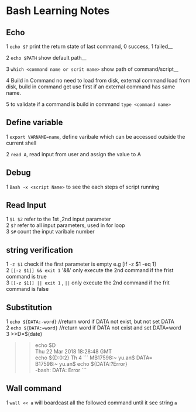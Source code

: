 # Bash Learning Notes
## Echo 
1 `echo $?` print the return state of last command, 0 success, 1 failed__  

2 `echo $PATH` show default path__

3  `which <command name or scrit name>` show path of command/script__

4  Build in Command no need to load from disk, external command load from disk, build in command get use first if an external command has same name.  

5  to validate if a command is build in command `type <command name>`  

## Define variable 

1 `export VARNAME=name`, define varibale which can be accessed outside the current shell

2 `read A`, read input from user and assign the value to A 

## Debug 

1 `Bash -x <script Name>` to see the each steps of script running  

## Read Input 
1 `$1 $2` refer to the 1st ,2nd input parameter  
2 `$?` refer to all input parameters, used in for loop  
3 `$#` count the input varibale number  
## string verification 
1 `-z $1` check if the first parameter is empty e.g [if -z $1 -eq 1]  
2 `[[-z $1]] && exit 1`  '&&' only execute the 2nd command if the frist command is true  
3 `[[-z $1]] || exit 1` , `||` only execute the 2nd command if the frit command is false 
## Substitution
1  `echo ${DATA:-word}`  //return word if DATA not exist, but not set DATA  
2   `echo ${DATA:=word}` //return word if DATA not exist and set DATA=word  
3 >>D=$(date)
  >>echo $D  
  >>Thu 22 Mar 2018 18:28:48 GMT  
  >>echo ${D:0:2}  
  >>Th   
 4  ```
     MB17598:~ yu.an$ DATA=  
B17598:~ yu.an$ echo ${DATA:?Error}  
-bash: DATA: Error
    ```
## Wall command
1 `wall << a` will boardcast all the followed command until it see string `a`  
## 
